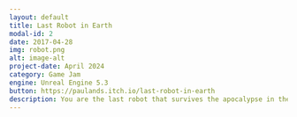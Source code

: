 ```yaml
---
layout: default
title: Last Robot in Earth
modal-id: 2
date: 2017-04-28
img: robot.png
alt: image-alt
project-date: April 2024
category: Game Jam
engine: Unreal Engine 5.3
button: https://paulands.itch.io/last-robot-in-earth
description: You are the last robot that survives the apocalypse in the world, you find a little plant and you want to take it to a bunker before you "die" (by falling into the water, or dying in some way over which Chat has control). You pass obstacles but spectators can prevent you from reaching them with various commands.
---
```

